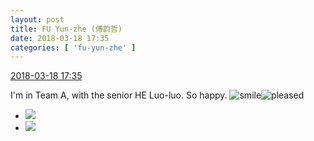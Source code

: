 ```yaml
---
layout: post
title: FU Yun-zhe (傅韵哲)
date: 2018-03-18 17:35
categories: [ 'fu-yun-zhe' ]
---
```


<div class="weibo-info">
  <a href="https://weibo.com/6505655408/G7XEq11JQ">2018-03-18 17:35</a>
</div>

I'm in Team A, with the senior HE Luo-luo. So happy. ![smile](https://img.t.sinajs.cn/t4/appstyle/expression/ext/normal/5c/huanglianwx_org.gif)![pleased](https://img.t.sinajs.cn/t4/appstyle/expression/ext/normal/0b/tootha_org.gif)

<!-- more -->

<ul class="weibo-pic-list-1">
  <li class="weibo-pic">
    <a href="http://wx3.sinaimg.cn/mw690/0076h49Wgy1fph3r6ggkcj30go0m80tn.jpg"><img src="http://wx3.sinaimg.cn/thumb150/0076h49Wgy1fph3r6ggkcj30go0m80tn.jpg"/></a>
  </li>
  <li class="weibo-pic">
    <a href="http://wx2.sinaimg.cn/mw690/0076h49Wgy1fph3r7w7iqj30go0m83z2.jpg"><img src="http://wx2.sinaimg.cn/thumb150/0076h49Wgy1fph3r7w7iqj30go0m83z2.jpg"/></a>
  </li>
</ul>

